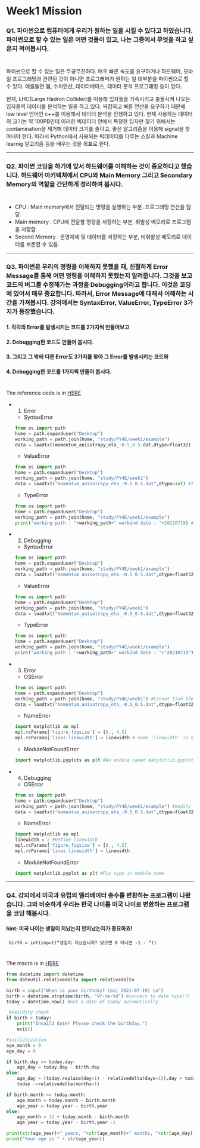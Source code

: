 # Week1 Mission

### Q1. 파이썬으로 컴퓨터에게 우리가 원하는 일을 시킬 수 있다고 하였습니다. 파이썬으로 할 수 있는 일은 어떤 것들이 있고, 나는 그중에서 무엇을 하고 싶은지 적어봅시다.
# 
파이썬으로 할 수 있는 일은 무궁무진하다. 매우 빠른 속도를 요구하거나 하드웨어, 모바일 프로그래밍과 관련된 것이 아니면 프로그래머가 원하는 일 대부분을 파이썬으로 할 수 있다. 예를들면 웹, 수치연산, 데이터베이스, 데이터 분석 프로그래밍 등이 있다.

현재, LHC(Large Hadron Collider)를 이용해 입자들을 가속시키고 충돌시켜 나오는 입자들의 데이터를 분석하는 일을 하고 있다. 복잡하고 빠른 연산을 요구하기 때문에 low level 언어인 c++를 이용해서 데이터 분석을 진행하고 있다. 현재 사용하는 데이터의 크기는 약 100PB인데 이러한 빅데이터 안에서 특정한 입자만 찾기 위해서는 contamination을 제거해 데이터 크기를 줄이고, 좋은 알고리즘을 이용해 signal을 찾아내야 한다. 따라서 Python에서 사용되는 빅데이터를 다루는 스킬과 Machine learnig 알고리즘 등을 배우는 것을 목표로 한다.

------------



### Q2. 파이썬 코딩을 하기에 앞서 하드웨어를 이해하는 것이 중요하다고 했습니다. 하드웨어 아키텍쳐에서 CPU와 Main Memory 그리고 Secondary Memory의 역할을 간단하게 정리하여 봅시다.
#
+ CPU : Main memory에서 전달되는 명령을 실행하는 부분. 프로그래밍 연산을 담당.
+ Main memory : CPU에 전달할 명령을 저장하는 부분, 휘발성 메모리로 프로그램을 저장함.
+ Second Memory : 운영체제 및 데이터를 저장하는 부분, 비휘발성 메모리로 데이터를 보존할 수 있음.

------------



### Q3. 파이썬은 우리의 명령을 이해하지 못했을 때, 친절하게 Error Message를 통해 어떤 명령을 이해하지 못했는지 알려줍니다. 그것을 보고 코드의 버그를 수정해가는 과정을 Debugging이라고 합니다. 이것은 코딩에 있어서 매우 중요합니다. 따라서, Error Message에 대해서 이해하는 시간을 가져봅시다. 강의에서는 SyntaxError, ValueError, TypeError 3가지가 등장했습니다.
#### 1. 각각의 Error를 발생시키는 코드를 2가지씩 만들어보고
#### 2. Debugging한 코드도 만들어 봅시다.
#### 3. 그리고 그 밖에 다른 Error도 3가지를 찾아 그 Error를 발생시키는 코드와
#### 4. Debugging한 코드를 1가지씩 만들어 봅시다.
#
The reference code is in [HERE](https://github.com/JinjooSeo/PY4E/blob/main/week1/example/hydro_evo-TestRun.py)

+ 1. Error
    + SyntaxError
     ```Python
     from os import path
     home = path.expanduser("Desktop")
     working_path = path.join(home, "study/PY4E/week1/example")
     data = loadtxt(momentum_anisotropy_eta_-0.5_0.5.dat,dtype=float32) #Invalid syntax
     ```

    + ValueError
     ```Python
     from os import path
     home = path.expanduser("Desktop")
     working_path = path.join(home, "study/PY4E/week1") 
     data = loadtxt("momentum_anisotropy_eta_-0.5_0.5.dat",dtype=int) #The data type of file format and read format is not matched
     ```
    
    + TypeError
     ```Python
     from os import path
     home = path.expanduser("Desktop")
     working_path = path.join(home, "study/PY4E/week1/example")
     print("working path : "+working_path+" workind date : "+20210719) #can only concatenate str (not "int") to str
     ```

+ 2. Debugging
    + SyntaxError
     ```Python
     from os import path
     home = path.expanduser("Desktop")
     working_path = path.join(home, "study/PY4E/week1/example")
     data = loadtxt("momentum_anisotropy_eta_-0.5_0.5.dat",dtype=float32) #Add "" to inform the data name
     ```

    + ValueError
     ```Python
     from os import path
     home = path.expanduser("Desktop")
     working_path = path.join(home, "study/PY4E/week1") 
     data = loadtxt("momentum_anisotropy_eta_-0.5_0.5.dat",dtype=float32) #Match the data type
     ```
    
    + TypeError
     ```Python
     from os import path
     home = path.expanduser("Desktop")
     working_path = path.join(home, "study/PY4E/week1/example")
     print("working path : "+working_path+" workind date : "+"20210719") #change the type to string from int
     ```

+ 3. Error
    + OSError
     ```Python
     from os import path
     home = path.expanduser("Desktop")
     working_path = path.join(home, "study/PY4E/week1") #Cannot find the data since the path is uncorrect
     data = loadtxt("momentum_anisotropy_eta_-0.5_0.5.dat",dtype=float32)
     ```

    + NameError
     ```Python
     import matplotlib as mpl
     mpl.rcParams['figure.figsize'] = [6., 4.5]
     mpl.rcParams['lines.linewidth'] = linewidth # name 'linewidth' is not defined
    ```
    
    + ModuleNotFoundError
     ```Python
     import matplotlib.pyplots as plt #No module named matplotlib.pyplots
     ```

+ 4. Debugging
    + OSError
     ``` Python
     from os import path
     home = path.expanduser("Desktop")
     working_path = path.join(home, "study/PY4E/week1/example") #modify the path
     data = loadtxt("momentum_anisotropy_eta_-0.5_0.5.dat",dtype=float32)
     ```

    + NameError
     ``` Python
     import matplotlib as mpl
     linewidth = 2 #Define linewidth
     mpl.rcParams['figure.figsize'] = [6., 4.5]
     mpl.rcParams['lines.linewidth'] = linewidth 
    ```
    
    + ModuleNotFoundError
     ```Python
     import matplotlib.pyplot as plt #Fix typo in module name
     ```

------------

### Q4. 강의에서 미국과 유럽의 엘리베이터 층수를 변환하는 프로그램이 나왔습니다. 그와 비슷하게 우리는 한국 나이를 미국 나이로 변환하는 프로그램을 코딩 해봅시다.
#### hint: 미국 나이는 생일이 지났는지 안지났는지가 중요하죠!

     birth = int(input(“생일이 지났습니까? 맞으면 0 아니면 -1 : “))
#
The macro is in [HERE](https://github.com/JinjooSeo/PY4E/blob/main/week1/M1_A4.py)

```Python
from datetime import datetime
from dateutil.relativedelta import relativedelta

birth = input("When is your birthday? (ex) 2021-07-19) \n")
birth = datetime.strptime(birth, "%Y-%m-%d") #convert to date type(?) from string
today = datetime.now() #Get a date of today automatically

 #Vaildity check
if birth > today: 
    print("Invaild date! Please check the birthday.")
    exit()

#initialization
age_month = 0
age_day = 0

if birth.day <= today.day:
    age_day = today.day - birth.day
else:
    age_day = (today.replace(day=1) - relativedelta(days=1)).day + today.day - birth.day
    today -=relativedelta(months=1)

if birth.month <= today.month:
    age_month = today.month - birth.month
    age_year = today.year - birth.year  
else:
    age_month = 12 + today.month - birth.month
    age_year = today.year - birth.year -1

print(str(age_year)+" years, "+str(age_month)+" months, "+str(age_day)+" days")
print("Your age is " + str(age_year))
```
    
